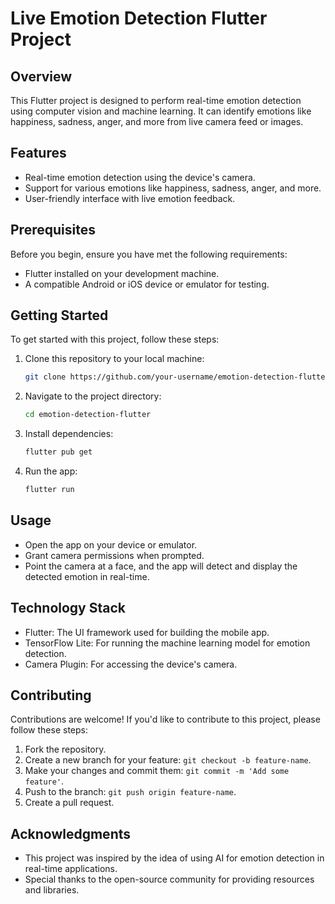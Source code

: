 # Live Emotion Detection Flutter Project

## Overview

This Flutter project is designed to perform real-time emotion detection using computer vision and machine learning. It can identify emotions like happiness, sadness, anger, and more from live camera feed or images.

## Features

- Real-time emotion detection using the device's camera.
- Support for various emotions like happiness, sadness, anger, and more.
- User-friendly interface with live emotion feedback.

## Prerequisites

Before you begin, ensure you have met the following requirements:

- Flutter installed on your development machine.
- A compatible Android or iOS device or emulator for testing.

## Getting Started

To get started with this project, follow these steps:

1. Clone this repository to your local machine:

   ```bash
   git clone https://github.com/your-username/emotion-detection-flutter.git
   ```

2. Navigate to the project directory:

   ```bash
   cd emotion-detection-flutter
   ```

3. Install dependencies:

   ```bash
   flutter pub get
   ```

4. Run the app:

   ```bash
   flutter run
   ```

## Usage

- Open the app on your device or emulator.
- Grant camera permissions when prompted.
- Point the camera at a face, and the app will detect and display the detected emotion in real-time.

## Technology Stack

- Flutter: The UI framework used for building the mobile app.
- TensorFlow Lite: For running the machine learning model for emotion detection.
- Camera Plugin: For accessing the device's camera.

## Contributing

Contributions are welcome! If you'd like to contribute to this project, please follow these steps:

1. Fork the repository.
2. Create a new branch for your feature: `git checkout -b feature-name`.
3. Make your changes and commit them: `git commit -m 'Add some feature'`.
4. Push to the branch: `git push origin feature-name`.
5. Create a pull request.


## Acknowledgments

- This project was inspired by the idea of using AI for emotion detection in real-time applications.
- Special thanks to the open-source community for providing resources and libraries.



